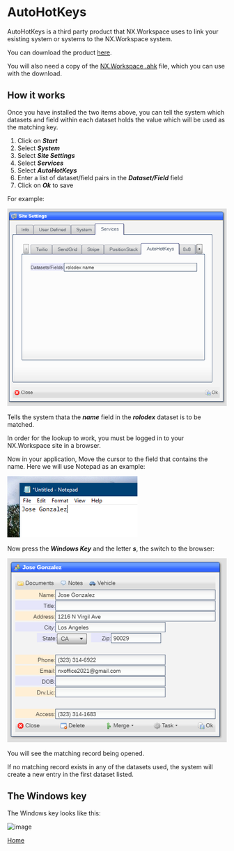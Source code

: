# AutoHotKeys

AutoHotKeys is a third party product that NX.Workspace uses to link your esisting system or systems to the NX.Workspace system.

You can download the product [here](https://www.autohotkey.com/).

You will also need a copy of the [NX.Workspace .ahk](https://github.com/nxproject/workspace/blob/master/readmes/nxworkspace.ahk) file, which you can use with the download.

## How it works

Once you have installed the two items above, you can tell the system which datasets and field within each dataset holds the value which
will be used as the matching key.  

1) Click on ***Start*** 
2) Select ***System***
3) Select ***Site Settings***
4) Select ***Services***
5) Select ***AutoHotKeys***
6) Enter a list of dataset/field pairs in the ***Dataset/Field*** field
7) Click on ***Ok*** to save

For example:

![image](images/Ahk1.png)

Tells the system thata the ***name*** field in the ***rolodex*** dataset is to be matched.

In order for the lookup to work, you must be logged in to your NX.Workspace site in a browser.

Now in your application, Move the cursor to the field that contains the name.  Here we will use Notepad as an example:

![image](images/Ahk2.png)

Now press the ***Windows Key*** and the letter ***s***, the switch to the browser:

![image](images/Ahk3.png)

You will see the matching record being opened.

If no matching record exists in any of the datasets used, the system will create a new entry in the first dataset listed.

## The Windows key

The Windows key looks like this:

![image](images/IOP.jpg)

[Home](../README.md)
